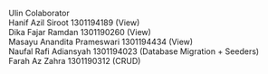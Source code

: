 Ulin Colaborator<br>
Hanif Azil Siroot 1301194189 (View)<br>
Dika Fajar Ramdan 1301190260 (View)<br>
Masayu Anandita Prameswari 1301194434 (View)<br>
Naufal Rafi Adiansyah 1301194023 (Database Migration + Seeders)<br>
Farah Az Zahra 1301190312 (CRUD)
